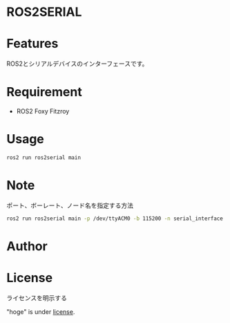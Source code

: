 # ROS2SERIAL
  
# Features

ROS2とシリアルデバイスのインターフェースです。
 
# Requirement
 
* ROS2 Foxy Fitzroy
  
# Usage

```bash
ros2 run ros2serial main 
```
 
# Note
 

ポート、ボーレート、ノード名を指定する方法

```bash
ros2 run ros2serial main -p /dev/ttyACM0 -b 115200 -n serial_interface
```

# Author

# License
ライセンスを明示する
 
"hoge" is under [ license](https://opensource.org/licenses/BSD-3-Clause).
